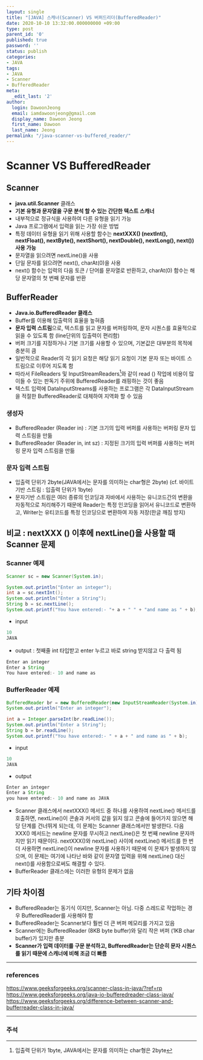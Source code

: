 ```yaml
---
layout: single
title: "[JAVA] 스캐너(Scanner) VS 버퍼드리더(BufferedReader)"
date: 2020-10-10 13:32:00.000000000 +09:00
type: post
parent_id: '0'
published: true
password: ''
status: publish
categories:
- JAVA
tags:
- JAVA
- Scanner
- BufferedReader
meta:
  _edit_last: '2'
author:
  login: DawoonJeong
  email: iamdawoonjeong@gmail.com
  display_name: Dawoon Jeong
  first_name: Dawoon
  last_name: Jeong
permalink: "/java-scanner-vs-buffered_reader/"
---
```

# Scanner VS BufferedReader

## Scanner
- **java.util.Scanner** 클래스
- **기본 유형과 문자열을 구문 분석 할 수 있는 간단한 텍스트 스캐너**
- 내부적으로 정규식을 사용하여 다른 유형을 읽기 가능
- Java 프로그램에서 입력을 읽는 가장 쉬운 방법
- 특정 데이터 유형을 읽기 위해 사용할 함수는 **nextXXX() (nextInt(), nextFloat(), nextByte(), nextShort(), nextDouble(), nextLong(), next()) 사용 가능**
- 문자열을 읽으려면 nextLine()을 사용
- 단일 문자를 읽으려면 next(), charAt(0)을 사용
- next() 함수는 입력의 다음 토큰 / 단어를 문자열로 반환하고, charAt(0) 함수는 해당 문자열의 첫 번째 문자를 반환

## BufferReader
- **Java.io.BufferedReader 클래스**
- Buffer를 이용해 입출력의 효율을 높혀줌
- **문자 입력 스트림**으로, 텍스트를 읽고 문자를 버퍼링하여, 문자 시퀀스를 효율적으로 읽을 수 있도록 함 (line단위의 입출력이 편리함)
- 버퍼 크기를 지정하거나 기본 크기를 사용할 수 있으며, 기본값은 대부분의 목적에 충분히 큼
- 일반적으로 Reader의 각 읽기 요청은 해당 읽기 요청이 기본 문자 또는 바이트 스트림으로 이루어 지도록 함
- 따라서 FileReaders 및 InputStreamReaders[^1]와 같이 read () 작업에 비용이 많이들 수 있는 판독기 주위에 BufferedReader를 래핑하는 것이 좋음
- 텍스트 입력에 DataInputStreams를 사용하는 프로그램은 각 DataInputStream을 적절한 BufferedReader로 대체하여 지역화 할 수 있음

### 생성자  
- BufferedReader (Reader in) : 기본 크기의 입력 버퍼를 사용하는 버퍼링 문자 입력 스트림을 만듦
- BufferedReader (Reader in, int sz) : 지정된 크기의 입력 버퍼를 사용하는 버퍼링 문자 입력 스트림을 만듦

### 문자 입력 스트림
- 입출력 단위가 2byte(JAVA에서는 문자를 의미하는 char형은 2byte)  (cf. 바이트 기반 스트림 : 입출력 단위가 1byte)
- 문자기반 스트림은 여러 종류의 인코딩과 자바에서 사용하는 유니코드간의 변환을 자동적으로 처리해주기 때문에 Reader는 특정 인코딩을 읽어서 유니코드로 변환하고,  Writer는 유티코드를 특정 인코딩으로 변환하여 자동 저장(한글 깨짐 방지)


## 비교 : nextXXX () 이후에 nextLine()을 사용할 때 Scanner 문제

### Scanner 예제

```java
Scanner sc = new Scanner(System.in);

System.out.println("Enter an integer");
int a = sc.nextInt();
System.out.println("Enter a String");
String b = sc.nextLine();
System.out.printf("You have entered:- "+ a + " " + "and name as " + b);
```

- input

```java
10
JAVA
```

- output : 첫째줄 int 타입받고 enter 누르고 바로 string 받지않고 다 출력 됨

```java
Enter an integer
Enter a String
You have entered:- 10 and name as
```


### BufferReader 예제

```java
BufferedReader br = new BufferedReader(new InputStreamReader(System.in));
System.out.println("Enter an integer");

int a = Integer.parseInt(br.readLine());
System.out.println("Enter a String");
String b = br.readLine();
System.out.printf("You have entered:- " + a + " and name as " + b);
```

- input

```java
10
JAVA
```

- output

```java
Enter an integer
Enter a String
you have entered:- 10 and name as JAVA
```

- Scanner 클래스에서 nextXXX() 메서드 중 하나를 사용하여 nextLine() 메서드를 호출하면, nextLine()이 콘솔과 커서의 값을 읽지 않고 콘솔에 들어가지 않으면 해당 단계를 건너뛰게 되는데, 이 문제는 Scanner 클래스에서만 발생한다. 다음 XXX() 메서드는 newline 문자를 무시하고 nextLine()은 첫 번째 newline 문자까지만 읽기 때문이다. nextXXX()와 nextLine() 사이에 nextLine() 메서드를 한 번 더 사용하면 nextLine()이 newline 문자를 사용하기 때문에 이 문제가 발생하지 않으며, 이 문제는 여기에 나타난 바와 같이 문자열 입력을 위해 nextLine() 대신 next()를 사용함으로써도 해결할 수 있다.
- BufferReader 클래스에는 이러한 유형의 문제가 없음


## 기타 차이점
- BufferedReader는 동기식 이지만,  Scanner는 아님. 다중 스레드로 작업하는 경우 BufferedReader를 사용해야 함
- BufferedReader는 Scanner보다 훨씬 더 큰 버퍼 메모리를 가지고 있음
- Scanner에는 BufferedReader (8KB byte buffer)와 달리 작은 버퍼 (1KB char buffer)가 있지만 충분
- **Scanner가 입력 데이터를 구문 분석하고, BufferedReader는 단순히 문자 시퀀스를 읽기 때문에 스캐너에 비해 조금 더 빠름**


---
### references
<https://www.geeksforgeeks.org/scanner-class-in-java/?ref=rp>  
<https://www.geeksforgeeks.org/java-io-bufferedreader-class-java/>  
<https://www.geeksforgeeks.org/difference-between-scanner-and-bufferreader-class-in-java/>  


---
### 주석
[^1]: 입출력 단위가 1byte, JAVA에서는 문자를 의미하는 char형은 2byte
